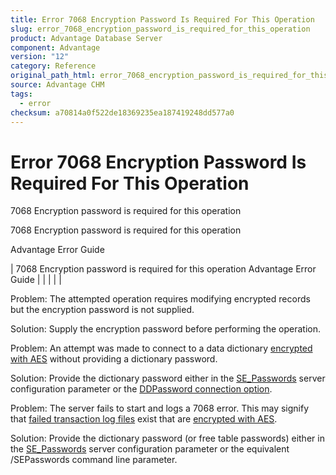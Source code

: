 ```yaml
---
title: Error 7068 Encryption Password Is Required For This Operation
slug: error_7068_encryption_password_is_required_for_this_operation
product: Advantage Database Server
component: Advantage
version: "12"
category: Reference
original_path_html: error_7068_encryption_password_is_required_for_this_operation.htm
source: Advantage CHM
tags:
  - error
checksum: a70814a0f522de18369235ea187419248dd577a0
---
```


# Error 7068 Encryption Password Is Required For This Operation

7068 Encryption password is required for this operation

7068 Encryption password is required for this operation

Advantage Error Guide

| 7068 Encryption password is required for this operation  Advantage Error Guide |  |  |  |  |

Problem: The attempted operation requires modifying encrypted records but the encryption password is not supplied.

Solution: Supply the encryption password before performing the operation.

Problem: An attempt was made to connect to a data dictionary [encrypted with AES](master_encryption.md) without providing a dictionary password.

Solution: Provide the dictionary password either in the [SE\_Passwords](master_se_passwords.md) server configuration parameter or the [DDPassword connection option](ace_adsconnect101.md).

Problem: The server fails to start and logs a 7068 error. This may signify that [failed transaction log files](master_advantage_transaction_processing_system_features.md) exist that are [encrypted with AES](master_encryption.md).

Solution: Provide the dictionary password (or free table passwords) either in the [SE\_Passwords](master_se_passwords.md) server configuration parameter or the equivalent /SEPasswords command line parameter.
